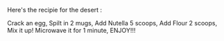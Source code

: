Here's the recipie for the desert :

 Crack an egg,
 Spilt in 2 mugs,
 Add Nutella 5 scoops,
 Add Flour 2 scoops,
 Mix it up!
 Microwave it for 1 minute,
 ENJOY!!!
